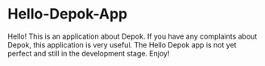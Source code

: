 # Hello-Depok-App
Hello! This is an application about Depok. If you have any complaints about Depok, this application is very useful. The Hello Depok app is not yet perfect and still in the development stage. Enjoy!

